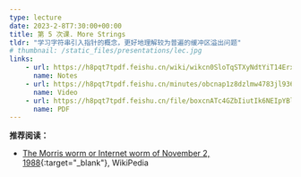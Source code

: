 ```yaml
---
type: lecture
date: 2023-2-8T7:30:00+00:00
title: 第 5 次课. More Strings
tldr: "学习字符串引入指针的概念，更好地理解较为普遍的缓冲区溢出问题"
# thumbnail: /static_files/presentations/lec.jpg
links:
    - url: https://h8pqt7tpdf.feishu.cn/wiki/wikcn0SloTqSTXyNdtYiT14Erxe
      name: Notes
    - url: https://h8pqt7tpdf.feishu.cn/minutes/obcnap1z8dzlmw4783jl9365
      name: Video
    - url: https://h8pqt7tpdf.feishu.cn/file/boxcnATc4GZbIiutIk6NEIpYBlb
      name: PDF
---
```


**推荐阅读：**
- [The Morris worm or Internet worm of November 2, 1988](https://en.wikipedia.org/wiki/Morris_worm){:target="_blank"}, WikiPedia

